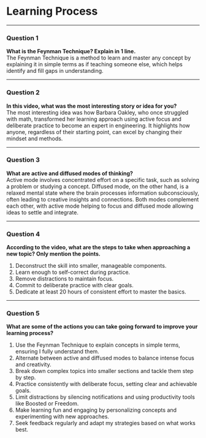 # Learning Process

---

### Question 1  
**What is the Feynman Technique? Explain in 1 line.**  
The Feynman Technique is a method to learn and master any concept by explaining it in simple terms as if teaching someone else, which helps identify and fill gaps in understanding.

---

### Question 2  
**In this video, what was the most interesting story or idea for you?**  
The most interesting idea was how Barbara Oakley, who once struggled with math, transformed her learning approach using active focus and deliberate practice to become an expert in engineering. It highlights how anyone, regardless of their starting point, can excel by changing their mindset and methods.  

---

### Question 3  
**What are active and diffused modes of thinking?**  
Active mode involves concentrated effort on a specific task, such as solving a problem or studying a concept. Diffused mode, on the other hand, is a relaxed mental state where the brain processes information subconsciously, often leading to creative insights and connections. Both modes complement each other, with active mode helping to focus and diffused mode allowing ideas to settle and integrate.

---

### Question 4  
**According to the video, what are the steps to take when approaching a new topic? Only mention the points.**  
1. Deconstruct the skill into smaller, manageable components.  
2. Learn enough to self-correct during practice.  
3. Remove distractions to maintain focus.  
4. Commit to deliberate practice with clear goals.  
5. Dedicate at least 20 hours of consistent effort to master the basics.

---

### Question 5  
**What are some of the actions you can take going forward to improve your learning process?**  
1. Use the Feynman Technique to explain concepts in simple terms, ensuring I fully understand them.  
2. Alternate between active and diffused modes to balance intense focus and creativity.  
3. Break down complex topics into smaller sections and tackle them step by step.  
4. Practice consistently with deliberate focus, setting clear and achievable goals.  
5. Limit distractions by silencing notifications and using productivity tools like Boosted or Freedom.  
6. Make learning fun and engaging by personalizing concepts and experimenting with new approaches.  
7. Seek feedback regularly and adapt my strategies based on what works best.
   
